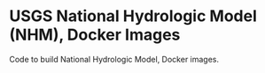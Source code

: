 # USGS National Hydrologic Model (NHM), Docker Images
Code to build National Hydrologic Model, Docker images.

